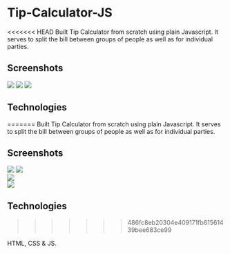 # Tip-Calculator-JS

<<<<<<< HEAD
Built Tip Calculator from scratch using plain Javascript. It serves to split the bill between groups of people as well as for individual parties.

## Screenshots

<img src="https://i.pinimg.com/originals/db/30/46/db304624c0f86ce72fe9ebbf2922244e.png">

<img src="https://i.pinimg.com/originals/fa/79/27/fa792795201c1ee8f46ec622292e02fc.png">

<img src="https://i.pinimg.com/originals/60/b0/3a/60b03a701835325d2391ed52bb55cda0.png">

## Technologies
=======
Built Tip Calculator from scratch using plain Javascript. It serves to split the bill between groups of people as well as for individual parties. 

## Screenshots 

<img src="https://i.pinimg.com/originals/12/7d/eb/127deb3ac19bf44c4f367ba735467c01.png">
<img src="https://i.pinimg.com/originals/f7/bb/e6/f7bbe6cd425ddb1bd9cb3684377462bd.png"><br>
<img src="https://i.pinimg.com/originals/8a/dd/dd/8adddd304af7339d08d0d1b867ce9084.png"> <br>
<img src="https://i.pinimg.com/originals/9c/31/34/9c313419739698ce679d68752cfb41ac.png"> <br>


## Technologies 
>>>>>>> 486fc8eb20304e409171fb61561439bee683ce99

HTML, CSS & JS.
